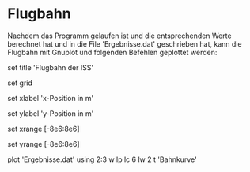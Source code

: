 # Flugbahn

Nachdem das Programm gelaufen ist und die entsprechenden Werte berechnet hat und in die File 'Ergebnisse.dat' geschrieben hat, 
kann die Flugbahn mit Gnuplot und folgenden Befehlen geplottet werden: 

set title 'Flugbahn der ISS'


set grid


set xlabel 'x-Position in m'


set ylabel 'y-Position in m'


set xrange [-8e6:8e6]


set yrange [-8e6:8e6]


plot 'Ergebnisse.dat' using 2:3 w lp lc 6 lw 2 t 'Bahnkurve'

